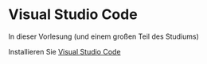 # Visual Studio Code
In dieser Vorlesung (und einem großen Teil des Studiums)

Installieren Sie [Visual Studio Code](https://code.visualstudio.com/)



